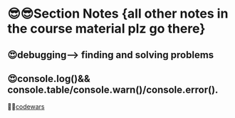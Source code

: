 # 😎😎Section Notes {all other notes in the course material plz go there}

## 😍debugging--> finding and solving problems

## 😍console.log()&& console.table/console.warn()/console.error().

🐳🐳[codewars](https://www.codewars.com/?language=javascript)

